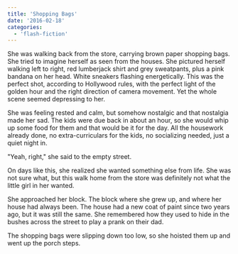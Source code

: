 ```yaml
---
title: 'Shopping Bags'
date: '2016-02-18'
categories:
  - 'flash-fiction'
---
```


She was walking back from the store, carrying brown paper shopping bags. She
tried to imagine herself as seen from the houses. She pictured herself walking
left to right, red lumberjack shirt and grey sweatpants, plus a pink bandana on
her head. White sneakers flashing energetically. This was the perfect shot,
according to Hollywood rules, with the perfect light of the golden hour and the
right direction of camera movement. Yet the whole scene seemed depressing to
her.

<!-- truncate -->

She was feeling rested and calm, but somehow nostalgic and that nostalgia made
her sad. The kids were due back in about an hour, so she would whip up some food
for them and that would be it for the day. All the housework already done, no
extra-curriculars for the kids, no socializing needed, just a quiet night in.

"Yeah, right," she said to the empty street.

On days like this, she realized she wanted something else from life. She was not
sure what, but this walk home from the store was definitely not what the little
girl in her wanted.

She approached her block. The block where she grew up, and where her house had
always been. The house had a new coat of paint since two years ago, but it was
still the same. She remembered how they used to hide in the bushes across the
street to play a prank on their dad.

The shopping bags were slipping down too low, so she hoisted them up and went
up the porch steps.
